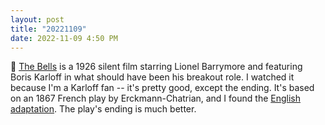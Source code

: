 ```yaml
---
layout: post
title: "20221109"
date: 2022-11-09 4:50 PM
---
```


🎥 [The Bells](https://archive.org/details/THEBELLS1926SilentLionelBarrymoreBorisKarloff) is a 1926 silent film starring Lionel Barrymore and featuring Boris Karloff in what should have been his breakout role. I watched it because I'm a Karloff fan -- it's pretty good, except the ending. It's based on an 1867 French play by Erckmann-Chatrian, and I found the [English adaptation](http://gaslight-lit.s3-website.ca-central-1.amazonaws.com/gaslight/thebells.htm). The play's ending is much better.
